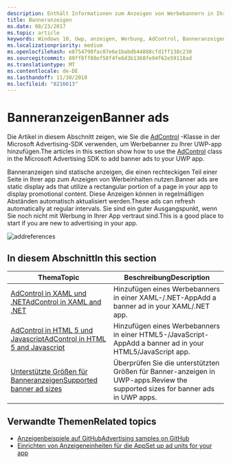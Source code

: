 ```yaml
---
description: Enthält Informationen zum Anzeigen von Werbebannern in Ihrer UWP-app verwenden.
title: Banneranzeigen
ms.date: 08/23/2017
ms.topic: article
keywords: Windows 10, Uwp, anzeigen, Werbung, AdControl, Banneranzeigen
ms.localizationpriority: medium
ms.openlocfilehash: e8754790fac07e6e1babdb44888cfd1ff138c230
ms.sourcegitcommit: 89ff8ff88ef58f4fe6d3b1368fe94f62e59118ad
ms.translationtype: MT
ms.contentlocale: de-DE
ms.lasthandoff: 11/30/2018
ms.locfileid: "8216613"
---
```

# <a name="banner-ads"></a><span data-ttu-id="2435e-104">Banneranzeigen</span><span class="sxs-lookup"><span data-stu-id="2435e-104">Banner ads</span></span>

<span data-ttu-id="2435e-105">Die Artikel in diesem Abschnitt zeigen, wie Sie die [AdControl](https://docs.microsoft.com/uwp/api/microsoft.advertising.winrt.ui.adcontrol) -Klasse in der Microsoft Advertising-SDK verwenden, um Werbebanner zu Ihrer UWP-app hinzufügen.</span><span class="sxs-lookup"><span data-stu-id="2435e-105">The articles in this section show how to use the [AdControl](https://docs.microsoft.com/uwp/api/microsoft.advertising.winrt.ui.adcontrol) class in the Microsoft Advertising SDK to add banner ads to your UWP app.</span></span>

<span data-ttu-id="2435e-106">Banneranzeigen sind statische anzeigen, die einen rechteckigen Teil einer Seite in Ihrer app zum Anzeigen von Werbeinhalten nutzen.</span><span class="sxs-lookup"><span data-stu-id="2435e-106">Banner ads are static display ads that utilize a rectangular portion of a page in your app to display promotional content.</span></span> <span data-ttu-id="2435e-107">Diese Anzeigen können in regelmäßigen Abständen automatisch aktualisiert werden.</span><span class="sxs-lookup"><span data-stu-id="2435e-107">These ads can refresh automatically at regular intervals.</span></span> <span data-ttu-id="2435e-108">Sie sind ein guter Ausgangspunkt, wenn Sie noch nicht mit Werbung in Ihrer App vertraut sind.</span><span class="sxs-lookup"><span data-stu-id="2435e-108">This is a good place to start if you are new to advertising in your app.</span></span>

![addreferences](images/banner-ad.png)

## <a name="in-this-section"></a><span data-ttu-id="2435e-110">In diesem Abschnitt</span><span class="sxs-lookup"><span data-stu-id="2435e-110">In this section</span></span>

|  <span data-ttu-id="2435e-111">Thema</span><span class="sxs-lookup"><span data-stu-id="2435e-111">Topic</span></span>    | <span data-ttu-id="2435e-112">Beschreibung</span><span class="sxs-lookup"><span data-stu-id="2435e-112">Description</span></span> |               
|----------|-------|
| [<span data-ttu-id="2435e-113">AdControl in XAML und .NET</span><span class="sxs-lookup"><span data-stu-id="2435e-113">AdControl in XAML and .NET</span></span>](adcontrol-in-xaml-and--net.md)     | <span data-ttu-id="2435e-114">Hinzufügen eines Werbebanners in einer XAML-/.NET-App</span><span class="sxs-lookup"><span data-stu-id="2435e-114">Add a banner ad in your XAML/.NET app.</span></span>        |
| [<span data-ttu-id="2435e-115">AdControl in HTML 5 und Javascript</span><span class="sxs-lookup"><span data-stu-id="2435e-115">AdControl in HTML 5 and Javascript</span></span>](adcontrol-in-html-5-and-javascript.md)     | <span data-ttu-id="2435e-116">Hinzufügen eines Werbebanners in einer HTML5-/JavaScript-App</span><span class="sxs-lookup"><span data-stu-id="2435e-116">Add a banner ad in your HTML5/JavaScript app.</span></span>        |
| [<span data-ttu-id="2435e-117">Unterstützte Größen für Banneranzeigen</span><span class="sxs-lookup"><span data-stu-id="2435e-117">Supported banner ad sizes</span></span>](supported-ad-sizes-for-banner-ads.md)    |  <span data-ttu-id="2435e-118">Überprüfen Sie die unterstützten Größen für Banner-anzeigen in UWP-apps.</span><span class="sxs-lookup"><span data-stu-id="2435e-118">Review the supported sizes for banner ads in UWP apps.</span></span>        |


## <a name="related-topics"></a><span data-ttu-id="2435e-119">Verwandte Themen</span><span class="sxs-lookup"><span data-stu-id="2435e-119">Related topics</span></span>

* [<span data-ttu-id="2435e-120">Anzeigenbeispiele auf GitHub</span><span class="sxs-lookup"><span data-stu-id="2435e-120">Advertising samples on GitHub</span></span>](http://aka.ms/githubads)
* [<span data-ttu-id="2435e-121">Einrichten von Anzeigeneinheiten für die App</span><span class="sxs-lookup"><span data-stu-id="2435e-121">Set up ad units for your app</span></span>](set-up-ad-units-in-your-app.md)

